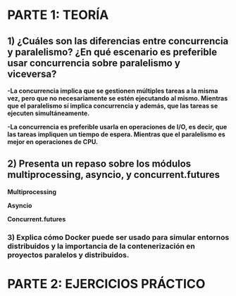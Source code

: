 # PARTE 1: TEORÍA
## 1) ¿Cuáles son las diferencias entre concurrencia y paralelismo? ¿En qué escenario es preferible usar concurrencia sobre paralelismo y viceversa?

**-La concurrencia implica que se gestionen múltiples tareas a la misma vez, pero que no necesariamente se estén ejecutando al mismo. Mientras que el paralelismo sí implica concurrencia y además, que las tareas se ejecuten simultáneamente.**

**-La concurrencia es preferible usarla en operaciones de I/O, es decir, que las tareas impliquen un tiempo de espera. Mientras que el paralelismo es mejor en operaciones de CPU.**

## 2) Presenta un repaso sobre los módulos multiprocessing, asyncio, y concurrent.futures
**Multiprocessing**

**Asyncio**

**Concurrent.futures**

### 3) Explica cómo Docker puede ser usado para simular entornos distribuidos y la importancia de la contenerización en proyectos paralelos y distribuidos.


# PARTE 2: EJERCICIOS PRÁCTICO
